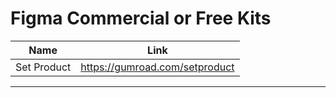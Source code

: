# Figma Commercial or Free Kits

| Name        |              Link              |
| ----------- | :----------------------------: |
| Set Product | https://gumroad.com/setproduct |

---
